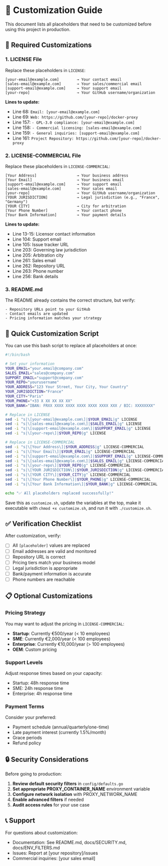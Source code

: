 # 📝 Customization Guide

This document lists all placeholders that need to be customized before using this project in production.

## 🔧 Required Customizations

### 1. LICENSE File

Replace these placeholders in `LICENSE`:

```
[your-email@example.com]        → Your contact email
[sales-email@example.com]       → Your sales/commercial email
[support-email@example.com]     → Your support email
[your-repo]                     → Your GitHub username/organization
```

**Lines to update:**
- Line 68: `Email: [your-email@example.com]`
- Line 69: `Web: https://github.com/[your-repo]/docker-proxy`
- Line 157: `- GPL-3.0 compliance: [your-email@example.com]`
- Line 158: `- Commercial licensing: [sales-email@example.com]`
- Line 159: `- General inquiries: [support-email@example.com]`
- Line 161: `Project Repository: https://github.com/[your-repo]/docker-proxy`

### 2. LICENSE-COMMERCIAL File

Replace these placeholders in `LICENSE-COMMERCIAL`:

```
[Your Address]                  → Your business address
[Your Email]                    → Your business email
[support-email@example.com]     → Your support email
[sales-email@example.com]       → Your sales email
[your-repo]                     → Your GitHub username/organization
[YOUR JURISDICTION]             → Legal jurisdiction (e.g., "France", "Germany")
[YOUR CITY]                     → City for arbitration
[Your Phone Number]             → Your contact phone
[Your Bank Information]         → Your payment details
```

**Lines to update:**
- Line 13-15: Licensor contact information
- Line 104: Support email
- Line 105: Issue tracker URL
- Line 203: Governing law jurisdiction
- Line 205: Arbitration city
- Line 261: Sales email
- Line 262: Repository URL
- Line 263: Phone number
- Line 256: Bank details

### 3. README.md

The README already contains the correct structure, but verify:

```
- Repository URLs point to your GitHub
- Contact emails are updated
- Pricing information matches your strategy
```

## 🚀 Quick Customization Script

You can use this bash script to replace all placeholders at once:

```bash
#!/bin/bash

# Set your information
YOUR_EMAIL="your.email@company.com"
SALES_EMAIL="sales@company.com"
SUPPORT_EMAIL="support@company.com"
YOUR_REPO="yourusername"
YOUR_ADDRESS="123 Your Street, Your City, Your Country"
YOUR_JURISDICTION="France"
YOUR_CITY="Paris"
YOUR_PHONE="+33 X XX XX XX XX"
YOUR_BANK="IBAN: FRXX XXXX XXXX XXXX XXXX XXXX XXX / BIC: XXXXXXXX"

# Replace in LICENSE
sed -i "s|\[your-email@example.com\]|$YOUR_EMAIL|g" LICENSE
sed -i "s|\[sales-email@example.com\]|$SALES_EMAIL|g" LICENSE
sed -i "s|\[support-email@example.com\]|$SUPPORT_EMAIL|g" LICENSE
sed -i "s|\[your-repo\]|$YOUR_REPO|g" LICENSE

# Replace in LICENSE-COMMERCIAL
sed -i "s|\[Your Address\]|$YOUR_ADDRESS|g" LICENSE-COMMERCIAL
sed -i "s|\[Your Email\]|$YOUR_EMAIL|g" LICENSE-COMMERCIAL
sed -i "s|\[support-email@example.com\]|$SUPPORT_EMAIL|g" LICENSE-COMMERCIAL
sed -i "s|\[sales-email@example.com\]|$SALES_EMAIL|g" LICENSE-COMMERCIAL
sed -i "s|\[your-repo\]|$YOUR_REPO|g" LICENSE-COMMERCIAL
sed -i "s|\[YOUR JURISDICTION\]|$YOUR_JURISDICTION|g" LICENSE-COMMERCIAL
sed -i "s|\[YOUR CITY\]|$YOUR_CITY|g" LICENSE-COMMERCIAL
sed -i "s|\[Your Phone Number\]|$YOUR_PHONE|g" LICENSE-COMMERCIAL
sed -i "s|\[Your Bank Information\]|$YOUR_BANK|g" LICENSE-COMMERCIAL

echo "✅ All placeholders replaced successfully!"
```

Save this as `customize.sh`, update the variables at the top, make it executable with `chmod +x customize.sh`, and run it with `./customize.sh`.

## ✅ Verification Checklist

After customization, verify:

- [ ] All `[placeholder]` values are replaced
- [ ] Email addresses are valid and monitored
- [ ] Repository URL is correct
- [ ] Pricing tiers match your business model
- [ ] Legal jurisdiction is appropriate
- [ ] Bank/payment information is accurate
- [ ] Phone numbers are reachable

## 📋 Optional Customizations

### Pricing Strategy

You may want to adjust the pricing in `LICENSE-COMMERCIAL`:

- **Startup**: Currently €500/year (< 10 employees)
- **SME**: Currently €2,000/year (< 100 employees)
- **Enterprise**: Currently €10,000/year (> 100 employees)
- **OEM**: Custom pricing

### Support Levels

Adjust response times based on your capacity:

- Startup: 48h response time
- SME: 24h response time
- Enterprise: 4h response time

### Payment Terms

Consider your preferred:
- Payment schedule (annual/quarterly/one-time)
- Late payment interest (currently 1.5%/month)
- Grace periods
- Refund policy

## 🔒 Security Considerations

Before going to production:

1. **Review default security filters** in `config/defaults.go`
2. **Set appropriate PROXY_CONTAINER_NAME** environment variable
3. **Configure network isolation** with PROXY_NETWORK_NAME
4. **Enable advanced filters** if needed
5. **Audit access rules** for your use case

## 📞 Support

For questions about customization:
- Documentation: See README.md, docs/SECURITY.md, docs/ENV_FILTERS.md
- Issues: Report at [your repository]/issues
- Commercial inquiries: [your sales email]
